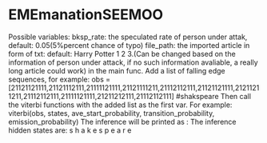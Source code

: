 # EMEmanationSEEMOO

Possible variables:
bksp_rate: the speculated rate of person under attak, default: 0.05(5%percent chance of typo)
file_path: the imported article in form of txt: default: Harry Potter 1 2 3.(Can be changed based on the information of person under attack, if no such information avaliable, a really long article could work)
in the main func.
Add a list of falling edge sequences, for example: obs = [21121121111,21121112111,21111121111,21121111211,21112112111,21121121111,21211211211,21112112111,21111121111,21211212111,21112112111]
    #shakspeare
Then call the viterbi functions with the added list as the first var. For example:    
    viterbi(obs,
            states,
            ave_start_probability,
            transition_probability,
            emission_probability)
The inference will be printed as :
The inference hidden states are:
s h a k e s p e a r e
